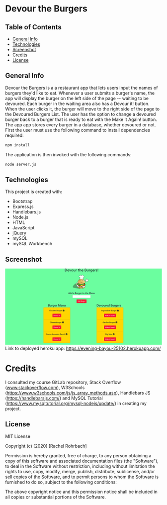# Devour the Burgers

## Table of Contents
* [General Info](#general-info)
* [Technologies](#technologies)
* [Screenshot](#screenshot)
* [Credits](#credits)
* [License](#license)

## General Info
Devour the Burgers is a a restaurant app that lets users input the names of burgers they'd like to eat. Whenever a user submits a burger's name, the app will display the burger on the left side of the page -- waiting to be devoured. Each burger in the waiting area also has a Devour it! button. When the user clicks it, the burger will move to the right side of the page to the Devoured Burgers List. The user has the option to change a devoured burger back to a burger that is ready to eat with the Make it Again! button. The app app stores every burger in a database, whether devoured or not. 
First the user must use the following command to install dependencies required:
```sh
npm install
```
The application is then invoked with the following commands:
```sh
node server.js
```

## Technologies
This project is created with:
* Bootstrap 
* Express.js
* Handlebars.js
* Node.js 
* HTML
* JavaScript
* jQuery
* mySQL
* mySQL Workbench

## Screenshot 
![app home screenshot](public/assets/img/screenshot.png)
Link to deployed heroku app: https://evening-bayou-25102.herokuapp.com/


# Credits
I consulted my course GitLab repository, Stack Overflow (www.stackoverflow.com), W3Schools (https://www.w3schools.com/js/js_array_methods.asp), Handlebars JS (https://handlebarsjs.com/) and MySQL Tutorial (https://www.mysqltutorial.org/mysql-nodejs/update/) in creating my project. 

## License
MIT License

Copyright (c) [2020] [Rachel Rohrbach]

Permission is hereby granted, free of charge, to any person obtaining a copy
of this software and associated documentation files (the "Software"), to deal
in the Software without restriction, including without limitation the rights
to use, copy, modify, merge, publish, distribute, sublicense, and/or sell
copies of the Software, and to permit persons to whom the Software is
furnished to do so, subject to the following conditions:

The above copyright notice and this permission notice shall be included in all
copies or substantial portions of the Software.